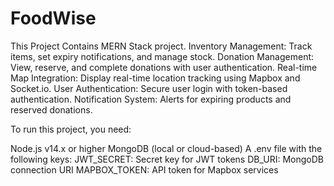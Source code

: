# FoodWise
This Project Contains MERN Stack project.
Inventory Management: Track items, set expiry notifications, and manage stock.
Donation Management: View, reserve, and complete donations with user authentication.
Real-time Map Integration: Display real-time location tracking using Mapbox and Socket.io.
User Authentication: Secure user login with token-based authentication.
Notification System: Alerts for expiring products and reserved donations.

To run this project, you need:

Node.js v14.x or higher
MongoDB (local or cloud-based)
A .env file with the following keys:
JWT_SECRET: Secret key for JWT tokens
DB_URI: MongoDB connection URI
MAPBOX_TOKEN: API token for Mapbox services
